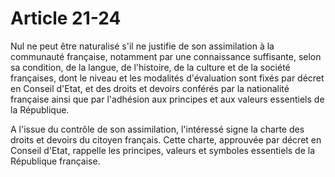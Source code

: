 # Article 21-24

<p>Nul ne peut être naturalisé s'il ne justifie de son assimilation à la communauté française, notamment par une connaissance suffisante, selon sa condition, de la langue, de l'histoire, de la culture et de la société françaises, dont le niveau et les modalités d'évaluation sont fixés par décret en Conseil d'Etat, et des droits et devoirs conférés par la nationalité française ainsi que par l'adhésion aux principes et aux valeurs essentiels de la République.</p><p>A l'issue du contrôle de son assimilation, l'intéressé signe la charte des droits et devoirs du citoyen français. Cette charte, approuvée par décret en Conseil d'Etat, rappelle les principes, valeurs et symboles essentiels de la République française. </p>